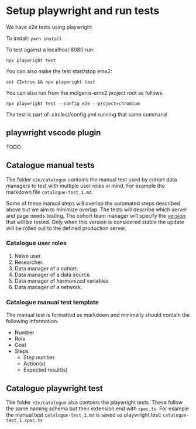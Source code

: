 # Setup playwright and run tests

We have e2e tests using playwright

To install:
```yarn install```

To test against a localhost:8080 run:

```npx playwright test```

You can also make the test start/stop emx2:

```set CI=true && npx playwright test```

You can also run from the molgenis-emx2 project root as follows

```npx playwright test --config e2e --project=chromium```

The test is part of .circleci/config.yml running that same command

## playwright vscode plugin

TODO

## Catalogue manual tests

The folder `e2e/catalogue` contains the manual test used by cohort data managers to test with multiple user roles in mind. For example the markdown file `catalogue-test_1.md`.

 Some of these manual steps will overlap the automated steps described above but we aim to minimize overlap. The tests will describe which server and page needs testing. The cohort team manager will specify the [version](https://github.com/molgenis/molgenis-emx2/releases) that will be tested. Only when this version is considered stable the update will be rolled out to the defined production server.

### Catalogue user roles

1. Naïve user.
2. Researcher.
3. Data manager of a cohort.
4. Data manager of a data source.
5. Data manager of harmonized variables
6. Data manager of a network.

### Catalogue manual test template

The manual test is formatted as markdown and minimally should contain the following information.

- Number
- Role
- Goal
- Steps
  - Step number
  - Action(s)
  - Expected result(s)

## Catalogue playwright test

The folder `e2e/catalogue` also contains the playwright tests. These follow the same naming schema but their extension end with `spec.ts`. For example the manual test `catalogue-test_1.md` is saved as playwright test: `catalogue-test_1.spec.ts`
